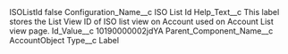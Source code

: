 <?xml version="1.0" encoding="UTF-8"?>
<CustomMetadata xmlns="http://soap.sforce.com/2006/04/metadata" xmlns:xsi="http://www.w3.org/2001/XMLSchema-instance" xmlns:xsd="http://www.w3.org/2001/XMLSchema">
    <label>ISOListId</label>
    <protected>false</protected>
    <values>
        <field>Configuration_Name__c</field>
        <value xsi:type="xsd:string">ISO List Id</value>
    </values>
    <values>
        <field>Help_Text__c</field>
        <value xsi:type="xsd:string">This label stores the List View ID of ISO list view on Account used on Account List view page.</value>
    </values>
    <values>
        <field>Id_Value__c</field>
        <value xsi:type="xsd:string">10190000002jdYA</value>
    </values>
    <values>
        <field>Parent_Component_Name__c</field>
        <value xsi:type="xsd:string">AccountObject</value>
    </values>
    <values>
        <field>Type__c</field>
        <value xsi:type="xsd:string">Label</value>
    </values>
</CustomMetadata>
